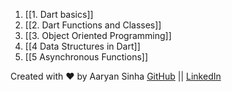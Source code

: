1. [[1. Dart basics]]
2. [[2. Dart Functions and Classes]]
3. [[3. Object Oriented Programming]]
4. [[4 Data Structures in Dart]]
5. [[5 Asynchronous Functions]]
















Created with ❤️ by Aaryan Sinha
[GitHub](https://github.com/aaryansinhaa) || [LinkedIn](https:www.linkedin.com/in/aaryankumarsinha)
